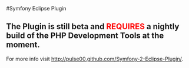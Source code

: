 #Symfony Eclipse Plugin

## The Plugin is still beta and <font color="red">REQUIRES</font> a nightly build of the PHP Development Tools at the moment.

For more info visit http://pulse00.github.com/Symfony-2-Eclipse-Plugin/.